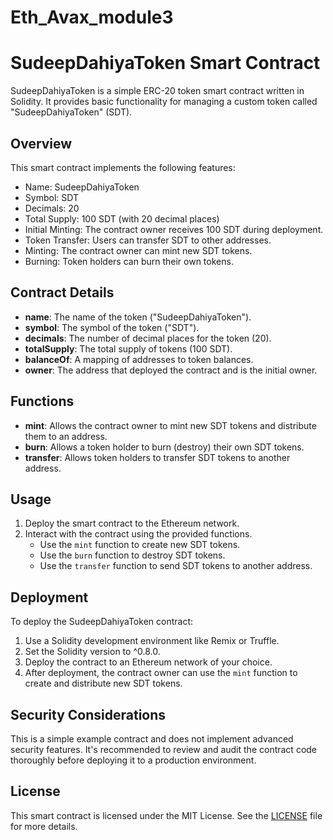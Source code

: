 # Eth_Avax_module3
# SudeepDahiyaToken Smart Contract

SudeepDahiyaToken is a simple ERC-20 token smart contract written in Solidity. It provides basic functionality for managing a custom token called "SudeepDahiyaToken" (SDT).

## Overview

This smart contract implements the following features:

- Name: SudeepDahiyaToken
- Symbol: SDT
- Decimals: 20
- Total Supply: 100 SDT (with 20 decimal places)
- Initial Minting: The contract owner receives 100 SDT during deployment.
- Token Transfer: Users can transfer SDT to other addresses.
- Minting: The contract owner can mint new SDT tokens.
- Burning: Token holders can burn their own tokens.

## Contract Details

- **name**: The name of the token ("SudeepDahiyaToken").
- **symbol**: The symbol of the token ("SDT").
- **decimals**: The number of decimal places for the token (20).
- **totalSupply**: The total supply of tokens (100 SDT).
- **balanceOf**: A mapping of addresses to token balances.
- **owner**: The address that deployed the contract and is the initial owner.

## Functions

- **mint**: Allows the contract owner to mint new SDT tokens and distribute them to an address.
- **burn**: Allows a token holder to burn (destroy) their own SDT tokens.
- **transfer**: Allows token holders to transfer SDT tokens to another address.

## Usage

1. Deploy the smart contract to the Ethereum network.
2. Interact with the contract using the provided functions.
   - Use the `mint` function to create new SDT tokens.
   - Use the `burn` function to destroy SDT tokens.
   - Use the `transfer` function to send SDT tokens to another address.

## Deployment

To deploy the SudeepDahiyaToken contract:

1. Use a Solidity development environment like Remix or Truffle.
2. Set the Solidity version to ^0.8.0.
3. Deploy the contract to an Ethereum network of your choice.
4. After deployment, the contract owner can use the `mint` function to create and distribute new SDT tokens.

## Security Considerations

This is a simple example contract and does not implement advanced security features. It's recommended to review and audit the contract code thoroughly before deploying it to a production environment.

## License

This smart contract is licensed under the MIT License. See the [LICENSE](LICENSE) file for more details.

